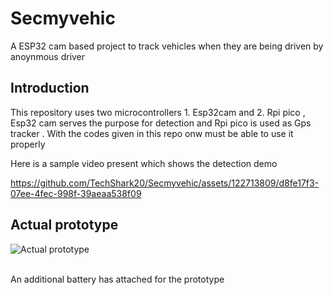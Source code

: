 # Secmyvehic
A ESP32 cam based project to track  vehicles when they are being driven by anoynmous driver 

## Introduction 
This repository uses two microcontrollers 1. Esp32cam and 2. Rpi pico , Esp32 cam serves the purpose for detection and Rpi pico is used as Gps tracker .
With the codes given in this repo onw must be able to use it properly 

Here is a sample video present which shows the detection demo 



https://github.com/TechShark20/Secmyvehic/assets/122713809/d8fe17f3-07ee-4fec-998f-39aeaa538f09


## Actual prototype 

![Actual prototype](https://github.com/TechShark20/Secmyvehic/assets/122713809/f3bfe646-99d7-42eb-987c-db8374cf9f67)

<br>  An additional battery has attached for the prototype </br>

